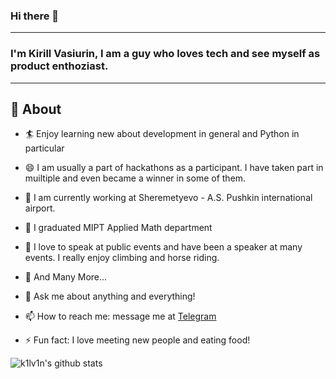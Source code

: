 ### Hi there 👋

<!--
**k1lv1n/k1lv1n** is a ✨ _special_ ✨ repository because its `README.md` (this file) appears on your GitHub profile.

Here are some ideas to get you started:

- 🔭 I’m currently working on ...
- 🌱 I’m currently learning ...
- 👯 I’m looking to collaborate on ...
- 🤔 I’m looking for help with ...
- 💬 Ask me about ...
- 📫 How to reach me: ...
- 😄 Pronouns: ...
- ⚡ Fun fact: ...
-->


---
### I'm Kirill Vasiurin, I am a guy who loves tech and see myself as product enthoziast.
-------
  
## 🧐 About

- 🏄‍ Enjoy learning new about development in general and Python in particular
- 😄 I am usually a part of hackathons as a participant. I have taken part in muiltiple and even became a winner in some of them.
- 🔭 I am currently working at Sheremetyevo - A.S. Pushkin international airport.
- 👯 I graduated MIPT Applied Math department
- 🌱 I love to speak at public events and have been a speaker at many events. I really enjoy climbing and horse riding.
- 👯 And Many More...

- 💬 Ask me about anything and everything!
- 📫 How to reach me: message me at [Telegram](https://t.me/k1lv1n)
- ⚡ Fun fact: I love meeting new people and eating food!


![k1lv1n's github stats](https://github-readme-stats.vercel.app/api?username=k1lv1n&show_icons=true)

